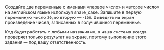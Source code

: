 
Создайте две переменные с именами «первое число» и «второе число» на английском языке используя snake_case. Запишите в первую переменную число `20`, во вторую — `-100`. Выведите на экран произведение чисел, записанных в получившиеся переменные.

Код будет работать с любыми названиями, а наша система всегда проверяет только результат на экране, поэтому выполнение этого задания — под вашу ответственность.
